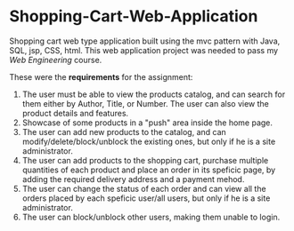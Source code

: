 # Shopping-Cart-Web-Application
Shopping cart web type application built using the mvc pattern with Java, SQL, jsp, CSS, html. This web application project was needed to pass my *Web Engineering* course.

These were the **requirements** for the assignment:

1. The user must be able to view the products catalog, and can search for them either by Author, Title, or Number. The user can also view the product details and features.
2. Showcase of some products in a "push" area inside the home page.
3. The user can add new products to the catalog, and can modify/delete/block/unblock the existing ones, but only if he is a site administrator.
4. The user can add products to the shopping cart, purchase multiple quantities of each product and place an order in its speficic page, by adding the required delivery address and a payment mehod.
5. The user can change the status of each order and can view all the orders placed by each speficic user/all users, but only if he is a site administrator.
6.  The user can block/unblock other users, making them unable to login. 
